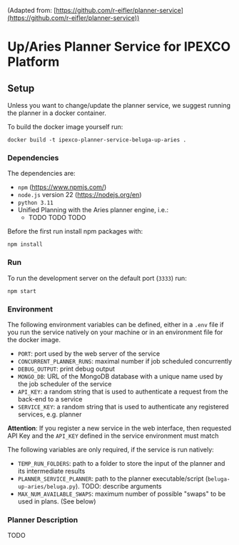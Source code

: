 (Adapted from: [https://github.com/r-eifler/planner-service](https://github.com/r-eifler/planner-service))

# Up/Aries Planner Service for IPEXCO Platform

## Setup 

Unless you want to change/update the planner service, we suggest running 
the planner in a docker container. 

To build the docker image yourself run:

```
docker build -t ipexco-planner-service-beluga-up-aries .
```

### Dependencies

The dependencies are:

- `npm` (https://www.npmjs.com/)
- `node.js` version 22 (https://nodejs.org/en)
- `python 3.11`
- Unified Planning with the Aries planner engine, i.e.:
    - TODO TODO TODO

Before the first run install npm packages with:

```
npm install
```

### Run

To run the development server on the default port (`3333`) run:

```
npm start
```

### Environment

The following environment variables can be defined, either in a `.env` file 
if you run the service natively on your machine or in an environment file 
for the docker image. 

- `PORT`: port used by the web server of the service
- `CONCURRENT_PLANNER_RUNS`: maximal number if job scheduled concurrently
- `DEBUG_OUTPUT`: print debug output
- `MONGO_DB`: URL of the MongoDB database with a unique name used by the job 
    scheduler of the service
- `API_KEY`: a random string that is used to authenticate a request from the 
    back-end to a service
- `SERVICE_KEY`: a random string that is used to authenticate any registered 
    services, e.g. planner

**Attention**: If you register a new service in the web interface, then 
requested API Key and the `API_KEY` defined in the service environment 
must match

The following variables are only required, if the service is run natively:

- `TEMP_RUN_FOLDERS`: path to a folder to store the input of the planner and 
    its intermediate results
- `PLANNER_SERVICE_PLANNER`: path to the planner executable/script (`beluga-up-aries/beluga.py`). TODO: describe arguments
- `MAX_NUM_AVAILABLE_SWAPS`: maximum number of possible "swaps" to be used in plans. (See below)

### Planner Description

TODO